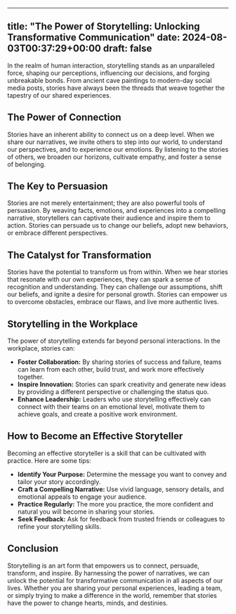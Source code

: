 
---
title: "The Power of Storytelling: Unlocking Transformative Communication"
date: 2024-08-03T00:37:29+00:00
draft: false
---

In the realm of human interaction, storytelling stands as an unparalleled force, shaping our perceptions, influencing our decisions, and forging unbreakable bonds. From ancient cave paintings to modern-day social media posts, stories have always been the threads that weave together the tapestry of our shared experiences.

## The Power of Connection

Stories have an inherent ability to connect us on a deep level. When we share our narratives, we invite others to step into our world, to understand our perspectives, and to experience our emotions. By listening to the stories of others, we broaden our horizons, cultivate empathy, and foster a sense of belonging.

## The Key to Persuasion

Stories are not merely entertainment; they are also powerful tools of persuasion. By weaving facts, emotions, and experiences into a compelling narrative, storytellers can captivate their audience and inspire them to action. Stories can persuade us to change our beliefs, adopt new behaviors, or embrace different perspectives.

## The Catalyst for Transformation

Stories have the potential to transform us from within. When we hear stories that resonate with our own experiences, they can spark a sense of recognition and understanding. They can challenge our assumptions, shift our beliefs, and ignite a desire for personal growth. Stories can empower us to overcome obstacles, embrace our flaws, and live more authentic lives.

## Storytelling in the Workplace

The power of storytelling extends far beyond personal interactions. In the workplace, stories can:

- **Foster Collaboration:** By sharing stories of success and failure, teams can learn from each other, build trust, and work more effectively together.
- **Inspire Innovation:** Stories can spark creativity and generate new ideas by providing a different perspective or challenging the status quo.
- **Enhance Leadership:** Leaders who use storytelling effectively can connect with their teams on an emotional level, motivate them to achieve goals, and create a positive work environment.

## How to Become an Effective Storyteller

Becoming an effective storyteller is a skill that can be cultivated with practice. Here are some tips:

- **Identify Your Purpose:** Determine the message you want to convey and tailor your story accordingly.
- **Craft a Compelling Narrative:** Use vivid language, sensory details, and emotional appeals to engage your audience.
- **Practice Regularly:** The more you practice, the more confident and natural you will become in sharing your stories.
- **Seek Feedback:** Ask for feedback from trusted friends or colleagues to refine your storytelling skills.

## Conclusion

Storytelling is an art form that empowers us to connect, persuade, transform, and inspire. By harnessing the power of narratives, we can unlock the potential for transformative communication in all aspects of our lives. Whether you are sharing your personal experiences, leading a team, or simply trying to make a difference in the world, remember that stories have the power to change hearts, minds, and destinies.